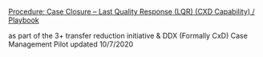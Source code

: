 

[Procedure: Case Closure – Last Quality Response (LQR) (CXD Capability) / Playbook](https://internal.support.services.microsoft.com/en-us/help/4538668)

as part of the 3+ transfer reduction initiative & DDX (Formally CxD) Case Management Pilot
updated 10/7/2020
